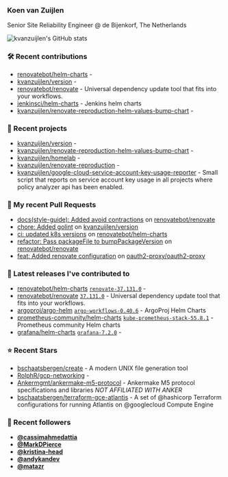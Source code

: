 ### Koen van Zuijlen

Senior Site Reliability Engineer @ de Bijenkorf, The Netherlands

![kvanzuijlen's GitHub stats](https://github-readme-stats.vercel.app/api?username=kvanzuijlen&show=reviews,discussions_started,discussions_answered,prs_merged,prs_merged_percentage&show_icons=true&theme=dark&cache_seconds=86400)

### 🛠️ Recent contributions

- [renovatebot/helm-charts](https://github.com/renovatebot/helm-charts) - 
- [kvanzuijlen/version](https://github.com/kvanzuijlen/version) - 
- [renovatebot/renovate](https://github.com/renovatebot/renovate) - Universal dependency update tool that fits into your workflows.
- [jenkinsci/helm-charts](https://github.com/jenkinsci/helm-charts) - Jenkins helm charts
- [kvanzuijlen/renovate-reproduction-helm-values-bump-chart](https://github.com/kvanzuijlen/renovate-reproduction-helm-values-bump-chart) - 

### 🌱 Recent projects

- [kvanzuijlen/version](https://github.com/kvanzuijlen/version) - 
- [kvanzuijlen/renovate-reproduction-helm-values-bump-chart](https://github.com/kvanzuijlen/renovate-reproduction-helm-values-bump-chart) - 
- [kvanzuijlen/homelab](https://github.com/kvanzuijlen/homelab) - 
- [kvanzuijlen/renovate-reproduction](https://github.com/kvanzuijlen/renovate-reproduction) - 
- [kvanzuijlen/google-cloud-service-account-key-usage-reporter](https://github.com/kvanzuijlen/google-cloud-service-account-key-usage-reporter) - Small script that reports on service account key usage in all projects where policy analyzer api has been enabled.

### 🚧 My recent Pull Requests

- [docs(style-guide): Added avoid contractions](https://github.com/renovatebot/renovate/pull/26591) on [renovatebot/renovate](https://github.com/renovatebot/renovate)
- [chore: Added golint](https://github.com/kvanzuijlen/version/pull/1) on [kvanzuijlen/version](https://github.com/kvanzuijlen/version)
- [ci: updated k8s versions](https://github.com/renovatebot/helm-charts/pull/835) on [renovatebot/helm-charts](https://github.com/renovatebot/helm-charts)
- [refactor: Pass packageFile to bumpPackageVersion](https://github.com/renovatebot/renovate/pull/26538) on [renovatebot/renovate](https://github.com/renovatebot/renovate)
- [feat: Added renovate configuration](https://github.com/oauth2-proxy/oauth2-proxy/pull/2377) on [oauth2-proxy/oauth2-proxy](https://github.com/oauth2-proxy/oauth2-proxy)

### 🚀 Latest releases I've contributed to

- [renovatebot/helm-charts](https://github.com/renovatebot/helm-charts) [`renovate-37.131.0`](https://github.com/renovatebot/helm-charts/releases/tag/renovate-37.131.0) - 
- [renovatebot/renovate](https://github.com/renovatebot/renovate) [`37.131.0`](https://github.com/renovatebot/renovate/releases/tag/37.131.0) - Universal dependency update tool that fits into your workflows.
- [argoproj/argo-helm](https://github.com/argoproj/argo-helm) [`argo-workflows-0.40.6`](https://github.com/argoproj/argo-helm/releases/tag/argo-workflows-0.40.6) - ArgoProj Helm Charts
- [prometheus-community/helm-charts](https://github.com/prometheus-community/helm-charts) [`kube-prometheus-stack-55.8.1`](https://github.com/prometheus-community/helm-charts/releases/tag/kube-prometheus-stack-55.8.1) - Prometheus community Helm charts
- [grafana/helm-charts](https://github.com/grafana/helm-charts) [`grafana-7.2.0`](https://github.com/grafana/helm-charts/releases/tag/grafana-7.2.0) - 

### ⭐ Recent Stars

- [bschaatsbergen/create](https://github.com/bschaatsbergen/create) - A modern UNIX file generation tool
- [RolphR/gcp-networking](https://github.com/RolphR/gcp-networking) - 
- [Ankermgmt/ankermake-m5-protocol](https://github.com/Ankermgmt/ankermake-m5-protocol) - Ankermake M5 protocol specifications and libraries *NOT AFFILIATED WITH ANKER*
- [bschaatsbergen/terraform-gce-atlantis](https://github.com/bschaatsbergen/terraform-gce-atlantis) - A set of @hashicorp Terraform configurations for running Atlantis on @googlecloud Compute Engine

### 👀 Recent followers

- [**@cassimahmedattia**](https://github.com/cassimahmedattia)
- [**@MarkDPierce**](https://github.com/MarkDPierce)
- [**@kristina-head**](https://github.com/kristina-head)
- [**@andykandev**](https://github.com/andykandev)
- [**@matazr**](https://github.com/matazr)

